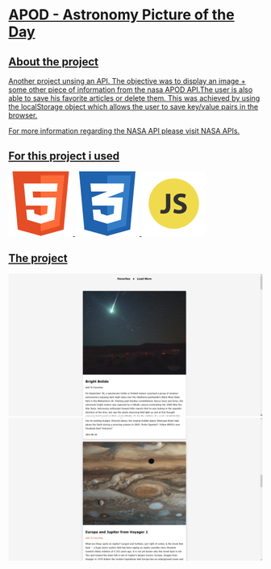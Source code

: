 # <u>APOD - Astronomy Picture of the Day<u>

## About the project

Another project unsing an API. The objective was to display an image + some other piece of information from the nasa APOD API.The user is also able to save his favorite articles or delete them. This was achieved by using the localStorage object which allows the user to save key/value pairs in the browser.

For more information regarding the NASA API please visit [NASA APIs](https://api.nasa.gov/).

## For this project i used

![htmlLogo](screenshot/317755_badge_html_html5_achievement_award_icon.png)
![cssLogo](screenshot/317756_badge_css_css3_achievement_award_icon.png)
![jsLogo](screenshot/652581_code_command_develop_javascript_language_icon.png)

## The project

![screenshot](screenshot/screenshot-nasa-api.png)
![screenshot2](screenshot/nasa-api-pictures2.png)
